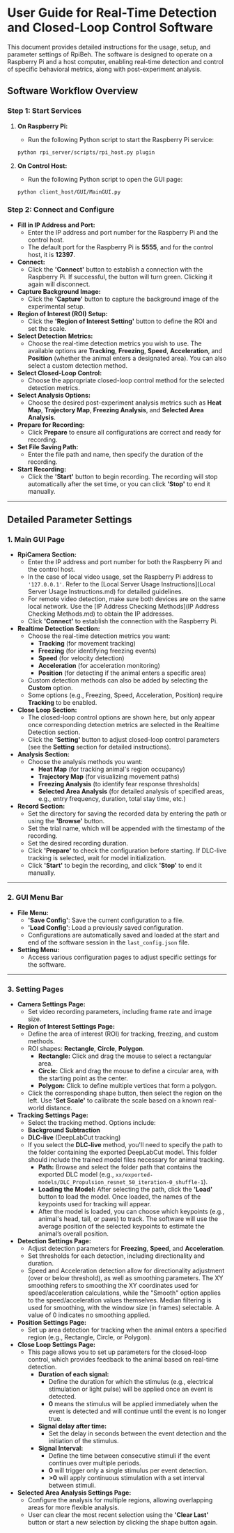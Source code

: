 # User Guide for Real-Time Detection and Closed-Loop Control Software

This document provides detailed instructions for the usage, setup, and parameter settings of RpiBeh. The software is designed to operate on a Raspberry Pi and a host computer, enabling real-time detection and control of specific behavioral metrics, along with post-experiment analysis.

## Software Workflow Overview

### Step 1: Start Services

1. **On Raspberry Pi:**

   - Run the following Python script to start the Raspberry Pi service:

   ```bash
   python rpi_server/scripts/rpi_host.py plugin
   ```

2. **On Control Host:**

   - Run the following Python script to open the GUI page:

   ```bash
   python client_host/GUI/MainGUI.py
   ```

### Step 2: Connect and Configure

- **Fill in IP Address and Port:**
  - Enter the IP address and port number for the Raspberry Pi and the control host.
  - The default port for the Raspberry Pi is **5555**, and for the control host, it is **12397**.
- **Connect:**
  - Click the **'Connect'** button to establish a connection with the Raspberry Pi. If successful, the button will turn green. Clicking it again will disconnect.
- **Capture Background Image:**
  - Click the **'Capture'** button to capture the background image of the experimental setup.
- **Region of Interest (ROI) Setup:**
  - Click the **'Region of Interest Setting'** button to define the ROI and set the scale.
- **Select Detection Metrics:**
  - Choose the real-time detection metrics you wish to use. The available options are **Tracking**, **Freezing**, **Speed**, **Acceleration**, and **Position** (whether the animal enters a designated area). You can also select a custom detection method.
- **Select Closed-Loop Control:**
  - Choose the appropriate closed-loop control method for the selected detection metrics.
- **Select Analysis Options:**
  - Choose the desired post-experiment analysis metrics such as **Heat Map**, **Trajectory Map**, **Freezing Analysis**, and **Selected Area Analysis**.
- **Prepare for Recording:**
  - Click **Prepare** to ensure all configurations are correct and ready for recording.
- **Set File Saving Path:**
  - Enter the file path and name, then specify the duration of the recording.
- **Start Recording:**
  - Click the **'Start'** button to begin recording. The recording will stop automatically after the set time, or you can click **'Stop'** to end it manually.

------



## Detailed Parameter Settings

### 1. Main GUI Page

- **RpiCamera Section:**
  - Enter the IP address and port number for both the Raspberry Pi and the control host.
  - In the case of local video usage, set the Raspberry Pi address to `'127.0.0.1'`. Refer to the [Local Server Usage Instructions](Local Server Usage Instructions.md) for detailed guidelines.
  - For remote video detection, make sure both devices are on the same local network. Use the [IP Address Checking Methods](IP Address Checking Methods.md) to obtain the IP addresses.
  - Click **'Connect'** to establish the connection with the Raspberry Pi.
- **Realtime Detection Section:**
  - Choose the real-time detection metrics you want:
    - **Tracking** (for movement tracking)
    - **Freezing** (for identifying freezing events)
    - **Speed** (for velocity detection)
    - **Acceleration** (for acceleration monitoring)
    - **Position** (for detecting if the animal enters a specific area)
  - Custom detection methods can also be added by selecting the **Custom** option.
  - Some options (e.g., Freezing, Speed, Acceleration, Position) require **Tracking** to be enabled.
- **Close Loop Section:**
  - The closed-loop control options are shown here, but only appear once corresponding detection metrics are selected in the Realtime Detection section.
  - Click the **'Setting'** button to adjust closed-loop control parameters (see the **Setting** section for detailed instructions).
- **Analysis Section:**
  - Choose the analysis methods you want:
    - **Heat Map** (for tracking animal's region occupancy)
    - **Trajectory Map** (for visualizing movement paths)
    - **Freezing Analysis** (to identify fear response thresholds)
    - **Selected Area Analysis** (for detailed analysis of specified areas, e.g., entry frequency, duration, total stay time, etc.)
- **Record Section:**
  - Set the directory for saving the recorded data by entering the path or using the **'Browse'** button.
  - Set the trial name, which will be appended with the timestamp of the recording.
  - Set the desired recording duration.
  - Click **'Prepare'** to check the configuration before starting. If DLC-live tracking is selected, wait for model initialization.
  - Click **'Start'** to begin the recording, and click **'Stop'** to end it manually.

------



### 2. GUI Menu Bar

- **File Menu:**
  - **'Save Config'**: Save the current configuration to a file.
  - **'Load Config'**: Load a previously saved configuration.
  - Configurations are automatically saved and loaded at the start and end of the software session in the `last_config.json` file.
- **Setting Menu:**
  - Access various configuration pages to adjust specific settings for the software.

------



### 3. Setting Pages

- **Camera Settings Page:**
  - Set video recording parameters, including frame rate and image size.
- **Region of Interest Settings Page:**
  - Define the area of interest (ROI) for tracking, freezing, and custom methods.
  - ROI shapes: **Rectangle**, **Circle**, **Polygon**.
    - **Rectangle:** Click and drag the mouse to select a rectangular area.
    - **Circle:** Click and drag the mouse to define a circular area, with the starting point as the center.
    - **Polygon:** Click to define multiple vertices that form a polygon.
  - Click the corresponding shape button, then select the region on the left. Use **'Set Scale'** to calibrate the scale based on a known real-world distance.
- **Tracking Settings Page:**
  - Select the tracking method. Options include:
  - **Background Subtraction**
  - **DLC-live** (DeepLabCut tracking)
  - If you select the **DLC-live** method, you'll need to specify the path to the folder containing the exported DeepLabCut model. This folder should include the trained model files necessary for animal tracking.
    - **Path:** Browse and select the folder path that contains the exported DLC model (e.g., `xx/exported-models/DLC_Propulsion_resnet_50_iteration-0_shuffle-1`).
    - **Loading the Model:** After selecting the path, click the **'Load'** button to load the model. Once loaded, the names of the keypoints used for tracking will appear.
    - After the model is loaded, you can choose which keypoints (e.g., animal's head, tail, or paws) to track. The software will use the average position of the selected keypoints to estimate the animal’s overall position.
- **Detection Settings Page:**
  - Adjust detection parameters for **Freezing**, **Speed**, and **Acceleration**.
  - Set thresholds for each detection, including directionality and duration.
  - Speed and Acceleration detection allow for directionality adjustment (over or below threshold), as well as smoothing parameters. The XY smoothing refers to smoothing the XY coordinates used for speed/acceleration calculations, while the "Smooth" option applies to the speed/acceleration values themselves. Median filtering is used for smoothing, with the window size (in frames) selectable. A value of 0 indicates no smoothing applied.
- **Position Settings Page:**
  - Set up area detection for tracking when the animal enters a specified region (e.g., Rectangle, Circle, or Polygon).
- **Close Loop Settings Page:**
  - This page allows you to set up parameters for the closed-loop control, which provides feedback to the animal based on real-time detection.
    - **Duration of each signal:**
      - Define the duration for which the stimulus (e.g., electrical stimulation or light pulse) will be applied once an event is detected.
      - **0** means the stimulus will be applied immediately when the event is detected and will continue until the event is no longer true.
    - **Signal delay after time:**
      - Set the delay in seconds between the event detection and the initiation of the stimulus.
    - **Signal Interval:**
      - Define the time between consecutive stimuli if the event continues over multiple periods.
      - **0** will trigger only a single stimulus per event detection.
      - **>0** will apply continuous stimulation with a set interval between stimuli.
- **Selected Area Analysis Settings Page:**
  - Configure the analysis for multiple regions, allowing overlapping areas for more flexible analysis.
  - User can clear the most recent selection using the **'Clear Last'** button or start a new selection by clicking the shape button again.

